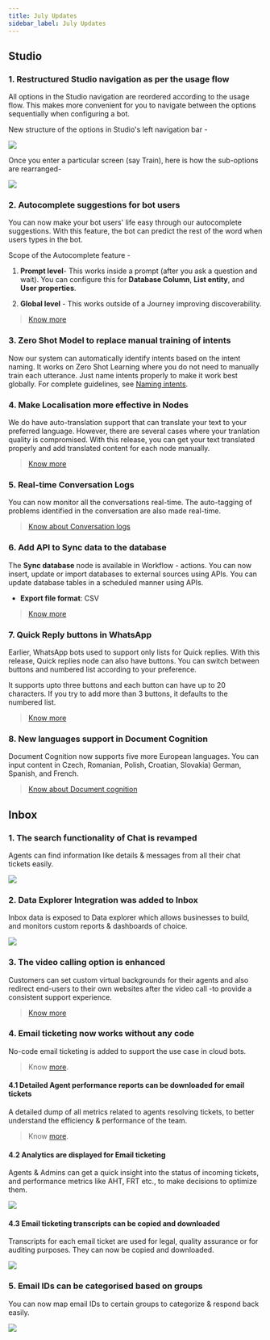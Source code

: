 ```yaml
---
title: July Updates
sidebar_label: July Updates
---
```



## Studio

### 1. Restructured Studio navigation as per the usage flow

  

All options in the Studio navigation are reordered according to the usage flow. This makes more convenient for you to navigate between the options sequentially when configuring a bot.

  
New structure of the options in Studio's left navigation bar -

  

![](https://i.imgur.com/02x4CVF.png)

  

Once you enter a particular screen (say Train), here is how the sub-options are rearranged-

  

![](https://i.imgur.com/hgkY4sq.png)

  
  

### 2. Autocomplete suggestions for bot users

  

You can now make your bot users' life easy through our autocomplete suggestions. With this feature, the bot can predict the rest of the word when users types in the bot.

  

Scope of the Autocomplete feature -

  

1.  **Prompt level**- This works inside a prompt (after you ask a question and wait). You can configure this for **Database Column**, **List entity**, and **User properties**.

2.  **Global level** - This works outside of a Journey improving discoverability.

> [Know more](https://docs.yellow.ai/docs/platform_concepts/studio/build/nodes/prompt-nodes/#auto-complete)

  
  
  

### 3. Zero Shot Model to replace manual training of intents

Now our system can automatically identify intents based on the intent naming. It works on Zero Shot Learning where you do not need to manually train each utterance. Just name intents properly to make it work best globally. For complete guidelines, see [Naming intents](https://docs.yellow.ai/docs/platform_concepts/studio/train/intents/#4-best-practices).

  
  
  

### 4. Make Localisation more effective in Nodes

  

We do have auto-translation support that can translate your text to your preferred language. However, there are several cases where your tranlation quality is compromised. With this release, you can get your text translated properly and add translated content for each node manually.

> [Know more](https://docs.yellow.ai/docs/platform_concepts/studio/build/localization)

  

### 5. Real-time Conversation Logs

You can now monitor all the conversations real-time. The auto-tagging of problems identified in the conversation are also made real-time.

  

> [Know about Conversation logs](https://docs.yellow.ai/docs/platform_concepts/studio/analyze/chat-logs)

  
  

### 6. Add API to Sync data to the database

  

The **Sync database** node is available in Workflow - actions. You can now insert, update or import databases to external sources using APIs. You can update database tables in a scheduled manner using APIs.

* **Export file format**:  CSV

  

> [Know more](https://docs.yellow.ai/docs/platform_concepts/studio/build/nodes/action-nodes#sync-database)

  

### 7. Quick Reply buttons in WhatsApp

Earlier, WhatsApp bots used to support only lists for Quick replies. With this release, Quick replies node can also have buttons. You can switch between buttons and numbered list according to your preference.

It supports upto three buttons and each button can have up to 20 characters. If you try to add more than 3 buttons, it defaults to the numbered list.

  
  

> [Know more](http://localhost:3000/docs/platform_concepts/studio/build/nodes/prompt-nodes#quick-reply-node-for-whatsapp)

  

### 8. New languages support in Document Cognition

  

Document Cognition now supports five more European languages. You can input content in Czech, Romanian, Polish, Croatian, Slovakia) German, Spanish, and French.

  


>  [Know about Document cognition](https://docs.yellow.ai/docs/platform_concepts/studio/train/what-is-document-cognition)

## Inbox 

### 1. The search functionality of Chat is revamped 

Agents can find information like details & messages from all their chat tickets easily.

![](https://i.imgur.com/Kn0ajbu.png)


### 2. Data Explorer Integration was added to Inbox

Inbox data is exposed to Data explorer which allows businesses to build, and monitors custom reports & dashboards of choice.

**![](https://lh6.googleusercontent.com/YHOhZs9sJtFTkeRp_Fmtu7gOTMMUB7HJiTHmhY2AUoQWB844DUZlEe7sBFRjZCQTy0r2LPofIxSWeThywXJiw4c-9NdJR7ekKUKY_gi7x6Gh25xz7hgrnvdqfnMMeid7jSd6vEIKd_bct4v16N2WVOdDNg)**

### 3. The video calling option is enhanced

Customers can set custom virtual backgrounds for their agents and also redirect end-users to their own websites after the video call -to provide a consistent support experience. 

> [Know more](https://docs.yellow.ai/docs/platform_concepts/inbox/inbox-settings/chats-configuration/video-call-settings)

### 4. Email ticketing now works without any code

No-code email ticketing is added to support the use case in cloud bots. 

> Know [more](https://docs.yellow.ai/docs/platform_concepts/inbox/email-ticketing).




#### 4.1 Detailed Agent performance reports can be downloaded for email tickets

A detailed dump of all metrics related to agents resolving tickets, to better understand the efficiency & performance of the team. 

> Know [more](https://docs.yellow.ai/docs/platform_concepts/inbox/reports/ticket-agent-performance-report). 


#### 4.2 Analytics are displayed for Email ticketing 

Agents & Admins can get a quick insight into the status of incoming tickets, and performance metrics like AHT, FRT etc., to make decisions to optimize them.

![](https://i.imgur.com/e896xIT.png)


#### 4.3 Email ticketing transcripts can be copied and downloaded

Transcripts for each email ticket are used for legal, quality assurance or for auditing purposes. They can now be copied and downloaded. 

**![](https://lh4.googleusercontent.com/8vaNdIlLcn4GwIRHGQ2UPXXZGevq6fwVi9G_WLjCvwzoREH1ZSHi_O14ut-p9OZi27dKwAqLSkGnDs0e-1pTV7leB5CfIFlSu6hv0RrmvBXPhNQGxajZ_Md-_aGdg7mf2kE1Qaf1Ghz6O0G5n8pMXSryfQ)**

### 5. Email IDs can be categorised based on groups 

You can now map email IDs to certain groups to categorize & respond back easily.

**![](https://lh6.googleusercontent.com/e8UgQ44qFMHGmsk9nSZ6b1gZIbcgtsSrh9eeTBJ7pLhLkydsaKmmGwoG3QsT5io_MhemYrTodCTMXbic0G_RJZtSv5HNqpqYc2h3DW3xERMbbEXofQnBsVtYnKzpxyJtQHnSuSQ9ScUoHpxyjpTSbjj0EA)**


